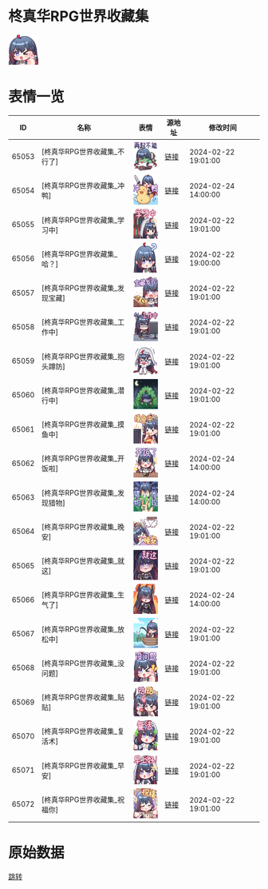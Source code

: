 # 柊真华RPG世界收藏集

<img src="./cover.png" height="60" alt="cover" />

# 表情一览

|ID|名称|表情|源地址|修改时间|
|----|----|----|----|----|
|65053|[柊真华RPG世界收藏集_不行了]|<img src="./pic/065053_%5B柊真华RPG世界收藏集_不行了%5D.png" height="60" alt="不行了"/>|[链接](https://i0.hdslb.com/bfs/garb/279eb3b91f5a7d3eb8eaa104811cd403da2bbdce.png)|2024-02-22 19:01:00|
|65054|[柊真华RPG世界收藏集_冲鸭]|<img src="./pic/065054_%5B柊真华RPG世界收藏集_冲鸭%5D.png" height="60" alt="冲鸭"/>|[链接](https://i0.hdslb.com/bfs/garb/d1df52e4491c5372547973c1b5edb243708dc2e2.png)|2024-02-24 14:00:00|
|65055|[柊真华RPG世界收藏集_学习中]|<img src="./pic/065055_%5B柊真华RPG世界收藏集_学习中%5D.png" height="60" alt="学习中"/>|[链接](https://i0.hdslb.com/bfs/garb/e8ebbc69540fd61572badc88bc894442706f0004.png)|2024-02-22 19:01:00|
|65056|[柊真华RPG世界收藏集_哈？]|<img src="./pic/065056_%5B柊真华RPG世界收藏集_哈？%5D.png" height="60" alt="哈？"/>|[链接](https://i0.hdslb.com/bfs/garb/9b8bf8a70b1dcf1daadd9daa6385bf19e6bc7951.png)|2024-02-22 19:00:00|
|65057|[柊真华RPG世界收藏集_发现宝藏]|<img src="./pic/065057_%5B柊真华RPG世界收藏集_发现宝藏%5D.png" height="60" alt="发现宝藏"/>|[链接](https://i0.hdslb.com/bfs/garb/259d3b8858c1c68a6d39b23a217ed57c87ad66b4.png)|2024-02-22 19:01:00|
|65058|[柊真华RPG世界收藏集_工作中]|<img src="./pic/065058_%5B柊真华RPG世界收藏集_工作中%5D.png" height="60" alt="工作中"/>|[链接](https://i0.hdslb.com/bfs/garb/619aeda2a8b46b217633e23256651c045a085e26.png)|2024-02-22 19:01:00|
|65059|[柊真华RPG世界收藏集_抱头蹲防]|<img src="./pic/065059_%5B柊真华RPG世界收藏集_抱头蹲防%5D.png" height="60" alt="抱头蹲防"/>|[链接](https://i0.hdslb.com/bfs/garb/b441095bad3132f084804a666933a1810753f05e.png)|2024-02-22 19:01:00|
|65060|[柊真华RPG世界收藏集_潜行中]|<img src="./pic/065060_%5B柊真华RPG世界收藏集_潜行中%5D.png" height="60" alt="潜行中"/>|[链接](https://i0.hdslb.com/bfs/garb/5eec2ce5b4ebaf3bdc3a689c8bbf1f5e4704c5aa.png)|2024-02-22 19:01:00|
|65061|[柊真华RPG世界收藏集_摸鱼中]|<img src="./pic/065061_%5B柊真华RPG世界收藏集_摸鱼中%5D.png" height="60" alt="摸鱼中"/>|[链接](https://i0.hdslb.com/bfs/garb/00097ffde3ac4d04220c1264de77693289d8097a.png)|2024-02-22 19:01:00|
|65062|[柊真华RPG世界收藏集_开饭啦]|<img src="./pic/065062_%5B柊真华RPG世界收藏集_开饭啦%5D.png" height="60" alt="开饭啦"/>|[链接](https://i0.hdslb.com/bfs/garb/4c3460e3640cb539f15a6123df359212ca001212.png)|2024-02-24 14:00:00|
|65063|[柊真华RPG世界收藏集_发现猎物]|<img src="./pic/065063_%5B柊真华RPG世界收藏集_发现猎物%5D.png" height="60" alt="发现猎物"/>|[链接](https://i0.hdslb.com/bfs/garb/180a607018430589807644155f9768078fb46316.png)|2024-02-24 14:00:00|
|65064|[柊真华RPG世界收藏集_晚安]|<img src="./pic/065064_%5B柊真华RPG世界收藏集_晚安%5D.png" height="60" alt="晚安"/>|[链接](https://i0.hdslb.com/bfs/garb/855578fdd4e2b2504b3bea95272ae8b2e44400af.png)|2024-02-22 19:01:00|
|65065|[柊真华RPG世界收藏集_就这]|<img src="./pic/065065_%5B柊真华RPG世界收藏集_就这%5D.png" height="60" alt="就这"/>|[链接](https://i0.hdslb.com/bfs/garb/359fc5d24e63afb45b9e1fdcdeac438a7f7db602.png)|2024-02-22 19:01:00|
|65066|[柊真华RPG世界收藏集_生气了]|<img src="./pic/065066_%5B柊真华RPG世界收藏集_生气了%5D.png" height="60" alt="生气了"/>|[链接](https://i0.hdslb.com/bfs/garb/cf2fca8165bb8cc5da46bfc39f997869d54da6a1.png)|2024-02-24 14:00:00|
|65067|[柊真华RPG世界收藏集_放松中]|<img src="./pic/065067_%5B柊真华RPG世界收藏集_放松中%5D.png" height="60" alt="放松中"/>|[链接](https://i0.hdslb.com/bfs/garb/e9a5d26f1991b0bf37db411a6f550d34765f74b5.png)|2024-02-22 19:01:00|
|65068|[柊真华RPG世界收藏集_没问题]|<img src="./pic/065068_%5B柊真华RPG世界收藏集_没问题%5D.png" height="60" alt="没问题"/>|[链接](https://i0.hdslb.com/bfs/garb/c6d39f1bfd3ba18d6656c7d4e52694b138fa6223.png)|2024-02-22 19:01:00|
|65069|[柊真华RPG世界收藏集_贴贴]|<img src="./pic/065069_%5B柊真华RPG世界收藏集_贴贴%5D.png" height="60" alt="贴贴"/>|[链接](https://i0.hdslb.com/bfs/garb/3ea106608d8ae53352ed0a89d2ba841884bd88b4.png)|2024-02-22 19:01:00|
|65070|[柊真华RPG世界收藏集_复活术]|<img src="./pic/065070_%5B柊真华RPG世界收藏集_复活术%5D.png" height="60" alt="复活术"/>|[链接](https://i0.hdslb.com/bfs/garb/5c12aa78ea164e4abe577b33be461278213abc3f.png)|2024-02-22 19:01:00|
|65071|[柊真华RPG世界收藏集_早安]|<img src="./pic/065071_%5B柊真华RPG世界收藏集_早安%5D.png" height="60" alt="早安"/>|[链接](https://i0.hdslb.com/bfs/garb/11de138baffd2e8cae477b78a0bd6075b31d0735.png)|2024-02-22 19:01:00|
|65072|[柊真华RPG世界收藏集_祝福你]|<img src="./pic/065072_%5B柊真华RPG世界收藏集_祝福你%5D.png" height="60" alt="祝福你"/>|[链接](https://i0.hdslb.com/bfs/garb/7c8129b9883bfb6ff20efa2cf9de4f879d94ba94.png)|2024-02-22 19:01:00|

# 原始数据

[跳转](./raw.json)

